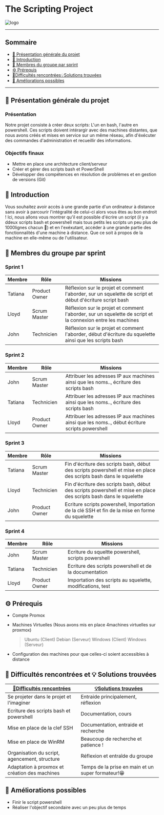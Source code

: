 # The Scripting Project
![logo]()

---

## Sommaire 

- [🎯 Présentation générale du projet](#presentation-du-projet)
- [📜 Introduction](#introduction)
- [👥 Membres du groupe par sprint](#membres-du-groupe-par-sprint)
- [⚙️ Prérequis](#Prérequis)
- [🧗Difficultés rencontrées💡Solutions trouvées](#Difficultés-rencontrées-et-solutions-trouvées)
- [🚀 Améliorations possibles](#ameliorations-possibles)

---

## 🎯 Présentation générale du projet
<span id="presentation-du-projet"></span>

### Présentation

Notre projet consiste à créer deux scripts: L'un en bash, l'autre en powershell.
Ces scripts doivent intérargir avec des machines distantes, que nous avons créés et mises en service sur un même réseau, afin d'éxécuter des commandes d'administration et recueillir des informations.


### Objectifs finaux

- Mettre en place une architecture client/serveur
- Créer et gérer des scripts bash et PowerShell
- Développer des compétences en résolution de problèmes et en gestion de versions (Git)


## 📜 Introduction
<span id="introduction"></span>

Vous souhaitez avoir accès à une grande partie d'un ordinateur à distance sans avoir à parcourir l'intégralité de celui-ci alors vous êtes au bon endroit !
Ici, nous allons vous montrer qu'il est possible d'écrire un script (il y a ddeux scripts bash et powershell mais tous petits les scripts un peu plus de 1000lignes chacun 🤪) et en l'exéxutant, accéder à une grande partie des fonctionnalités d'une machine à distance. Que ce soit à propos de la machine en elle-même ou de l'utilisateur.

## 👥 Membres du groupe par sprint
<span id="membres-du-groupe-par-sprint"></span>



### Sprint 1

| Membre         | Rôle          | Missions                                                                   |
| -------------- | ------------- | -------------------------------------------------------------------------- |
|   Tatiana      | Product Owner |  Réflexion sur le projet et comment l'aborder, sur un squelette de script et début d'écriture script bash |
|   Lloyd        | Scrum Master  |  Réflexion sur le projet et comment l'aborder, sur un squelette de script et la connexion entre les machines |
|   John         | Technicien    |  Réflexion sur le projet et comment l'aborder, début d'écriture du squelette ainsi que les scripts bash |

### Sprint 2

| Membre         | Rôle          | Missions                                                                        |
| -------------- | ------------- | ------------------------------------------------------------------------------- |
|   John         | Scrum Master  | Attribuer les adresses IP aux machines ainsi que les noms.., écriture des scripts bash  |
|   Tatiana      | Technicien    | Attribuer les adresses IP aux machines ainsi que les noms.., écriture des scripts bash  |
|   Lloyd        | Product Owner | Attribuer les adresses IP aux machines ainsi que les noms.., début écriture scripts powershell |

### Sprint 3

| Membre         | Rôle          | Missions                                                                        |
| -------------- | ------------- | ------------------------------------------------------------------------------- |
|   Tatiana      | Scrum Master  |  Fin d'écriture des scripts bash, début des scripts powershell et mise en place des scripts bash dans le squelette |
|   Lloyd        | Technicien    |  Fin d'écriture des scripts bash, début des scripts powershell et mise en place des scripts bash dans le squelette |
|   John         | Product Owner |  Ecriture scripts powershell, Importation de la clé SSH et fin de la mise en forme du squelette |

### Sprint 4

| Membre         | Rôle          | Missions                                                                        |
| -------------- | ------------- | ------------------------------------------------------------------------------- |
|   John         | Scrum Master  | Ecriture du squeltte powershell, scripts powershell |
|   Tatiana      | Technicien    | Ecriture des scripts powershell et de la documentation |
|   Lloyd        | Product Owner | Importation des scripts au squelette, modifications, test  |

## ⚙️ Prérequis
<span id="Prérequis"></span>

- Compte Promox
- Machines Virtuelles (Nous avons mis en place 4machines virtuelles sur proxmox)
  > Ubuntu (Client)
  > Debian (Serveur)
  > Windows (Client)
  > Windows (Serveur)

- Configuration des machines pour que celles-ci soient accessibles à distance

## 🧗 Difficultés rencontrées et 💡 Solutions trouvées
<span id="Difficultés-rencontrées-et-solutions-trouvées"></span>


|  [🧗Difficultés rencontrées](#difficultes-rencontrees)|[💡Solutions trouvées](#solutions-trouvees)|  
| --------------------------------------- | --------------------------------------- |
| Se projeter dans le projet et l'imaginer| Entraide principalement, réflexion      |
| Ecriture des scripts bash et powershell | Documentation, cours                    |
| Mise en place de la clef SSH            | Documentation, entraide et recherche    |
| Mise en place de WinRM                  |  Beaucoup de recherche et patience !    |
| Organisation du script, agencement, structure | Réflexion et entraîde du groupe |
| Adaptation à proxmox et création des machines | Temps de la prise en main et un super formateur!😁 |

## 🚀 Améliorations possibles
<span id="ameliorations-possibles"></span>

- Finir le script powershell
- Réaliser l'objectif secondaire avec un peu plus de temps
